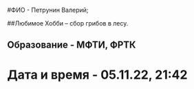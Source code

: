 #ФИО - Петрунин Валерий;

##Любимое Хобби – сбор грибов в лесу.

## Образование - МФТИ, ФРТК

# Дата и время - 05.11.22, 21:42
